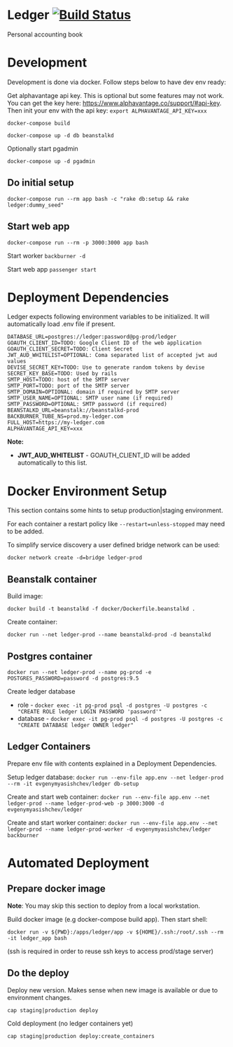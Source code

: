 # Ledger [<img src="https://travis-ci.org/evgeny-myasishchev/ledger.svg?branch=master" alt="Build Status" />](https://travis-ci.org/evgeny-myasishchev/ledger)

Personal accounting book

# Development

Development is done via docker. Follow steps below to have dev env ready:

Get alphavantage api key. This is optional but some features may not work.
You can get the key here: https://www.alphavantage.co/support/#api-key.
Then init your env with the api key:
`export ALPHAVANTAGE_API_KEY=xxx`

`docker-compose build`

`docker-compose up -d db beanstalkd`

Optionally start pgadmin

`docker-compose up -d pgadmin`

## Do initial setup

`docker-compose run --rm app bash -c "rake db:setup && rake ledger:dummy_seed"`

## Start web app

`docker-compose run --rm -p 3000:3000 app bash`

Start worker
`backburner -d`

Start web app
`passenger start`

# Deployment Dependencies

Ledger expects following environment variables to be initialized. It will automatically load .env file if present.

```
DATABASE_URL=postgres://ledger:password@pg-prod/ledger
GOAUTH_CLIENT_ID=TODO: Google Client ID of the web application
GOAUTH_CLIENT_SECRET=TODO: Client Secret
JWT_AUD_WHITELIST=OPTIONAL: Coma separated list of accepted jwt aud values
DEVISE_SECRET_KEY=TODO: Use to generate random tokens by devise
SECRET_KEY_BASE=TODO: Used by rails
SMTP_HOST=TODO: host of the SMTP server
SMTP_PORT=TODO: port of the SMTP server
SMTP_DOMAIN=OPTIONAL: domain if required by SMTP server
SMTP_USER_NAME=OPTIONAL: SMTP user name (if required)
SMTP_PASSWORD=OPTIONAL: SMTP password (if required)
BEANSTALKD_URL=beanstalk://beanstalkd-prod
BACKBURNER_TUBE_NS=prod.my-ledger.com
FULL_HOST=https://my-ledger.com
ALPHAVANTAGE_API_KEY=xxx
```

**Note:**

* **JWT_AUD_WHITELIST** - GOAUTH_CLIENT_ID will be added automatically to this list.

# Docker Environment Setup

This section contains some hints to setup production|staging environment.

For each container a restart policy like ```--restart=unless-stopped``` may need to be added.

To simplify service discovery a user defined bridge network can be used:

```docker network create -d=bridge ledger-prod```

## Beanstalk container

Build image: 

```docker build -t beanstalkd -f docker/Dockerfile.beanstalkd .```

Create container: 

```docker run --net ledger-prod --name beanstalkd-prod -d beanstalkd```

## Postgres container

```docker run --net ledger-prod --name pg-prod -e POSTGRES_PASSWORD=password -d postgres:9.5```

Create ledger database
* role - ```docker exec -it pg-prod psql -d postgres -U postgres -c "CREATE ROLE ledger LOGIN PASSWORD 'password'"```
* database - ```docker exec -it pg-prod psql -d postgres -U postgres -c "CREATE DATABASE ledger OWNER ledger"```

## Ledger Containers

Prepare env file with contents explained in a Deployment Dependencies.

Setup ledger database: ```docker run --env-file app.env --net ledger-prod --rm -it evgenymyasishchev/ledger db-setup```

Create and start web container: ```docker run --env-file app.env --net ledger-prod --name ledger-prod-web -p 3000:3000 -d evgenymyasishchev/ledger```

Create and start worker container: ```docker run --env-file app.env --net ledger-prod --name ledger-prod-worker -d evgenymyasishchev/ledger backburner```

# Automated Deployment

## Prepare docker image

__Note__: You may skip this section to deploy from a local workstation.

Build docker image (e.g docker-compose build app). Then start shell:
```
docker run -v ${PWD}:/apps/ledger/app -v ${HOME}/.ssh:/root/.ssh --rm -it ledger_app bash
```
(ssh is required in order to reuse ssh keys to access prod/stage server)

## Do the deploy
Deploy new version. Makes sense when new image is available or due to environment changes.

```
cap staging|production deploy
```

Cold deployment (no ledger containers yet)
```
cap staging|production deploy:create_containers
```
